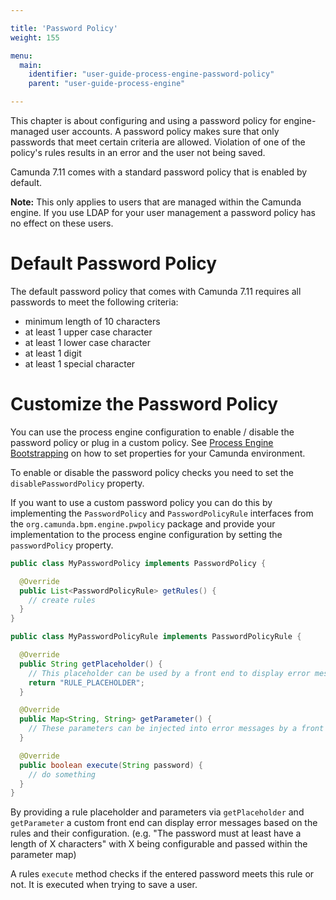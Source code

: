 ```yaml
---

title: 'Password Policy'
weight: 155

menu:
  main:
    identifier: "user-guide-process-engine-password-policy"
    parent: "user-guide-process-engine"

---
```

This chapter is about configuring and using a password policy for engine-managed user accounts. A password policy makes sure that only passwords that meet certain criteria are allowed. Violation of one of the policy's rules results in an error
and the user not being saved.

Camunda 7.11 comes with a standard password policy that is enabled by default. 

**Note:** This only applies to users that are managed within the Camunda engine. If you use LDAP for your user management a password policy has no effect on these users.

# Default Password Policy

The default password policy that comes with Camunda 7.11 requires all passwords to meet the following criteria:

* minimum length of 10 characters
* at least 1 upper case character
* at least 1 lower case character
* at least 1 digit
* at least 1 special character

# Customize the Password Policy

You can use the process engine configuration to enable / disable the password policy or plug in a custom policy. See [Process Engine Bootstrapping](../process-engine-bootstrapping) on how to set properties for your Camunda environment.

To enable or disable the password policy checks you need to set the `disablePasswordPolicy` property.

If you want to use a custom password policy you can do this by implementing the `PasswordPolicy` and `PasswordPolicyRule` interfaces from the `org.camunda.bpm.engine.pwpolicy` package and provide your implementation to the process engine configuration by setting the `passwordPolicy` property.

```java
public class MyPasswordPolicy implements PasswordPolicy {

  @Override
  public List<PasswordPolicyRule> getRules() {
    // create rules
  }
}
```
```java
public class MyPasswordPolicyRule implements PasswordPolicyRule {

  @Override
  public String getPlaceholder() {
    // This placeholder can be used by a front end to display error messages.
    return "RULE_PLACEHOLDER";
  }

  @Override
  public Map<String, String> getParameter() {
    // These parameters can be injected into error messages by a front end.
  }

  @Override
  public boolean execute(String password) {
    // do something
  }
}
```
By providing a rule placeholder and parameters via `getPlaceholder` and `getParameter` a custom front end can display error messages based on the rules and their configuration. (e.g. "The password must at least have a length of X characters" with X being configurable and passed within the parameter map)

A rules `execute` method checks if the entered password meets this rule or not. It is executed when trying to save a user.